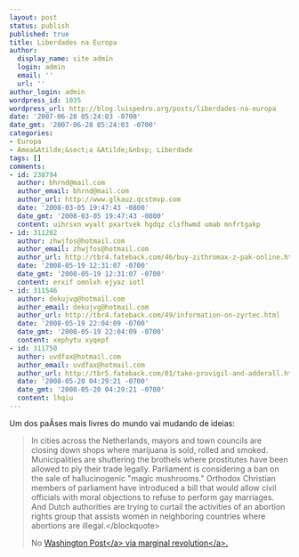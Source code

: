 ```yaml
---
layout: post
status: publish
published: true
title: Liberdades na Europa
author:
  display_name: site admin
  login: admin
  email: ''
  url: ''
author_login: admin
wordpress_id: 1035
wordpress_url: http://blog.luispedro.org/posts/liberdades-na-europa
date: '2007-06-28 05:24:03 -0700'
date_gmt: '2007-06-28 05:24:03 -0700'
categories:
- Europa
- Amea&Atilde;&sect;a &Atilde;&nbsp; Liberdade
tags: []
comments:
- id: 238794
  author: bhrnd@mail.com
  author_email: bhrnd@mail.com
  author_url: http://www.glkauz.qcstmvp.com
  date: '2008-03-05 19:47:43 -0800'
  date_gmt: '2008-03-05 19:47:43 -0800'
  content: uihrsxn wyalt pxartvek hgdqz clsfhwmd umab mnfrtgakp
- id: 311202
  author: zhwjfos@hotmail.com
  author_email: zhwjfos@hotmail.com
  author_url: http://tbr4.fateback.com/46/buy-zithromax-z-pak-online.html
  date: '2008-05-19 12:31:07 -0700'
  date_gmt: '2008-05-19 12:31:07 -0700'
  content: erxif omnlxh ejyaz iotl
- id: 311546
  author: dekujvg@hotmail.com
  author_email: dekujvg@hotmail.com
  author_url: http://tbr4.fateback.com/49/information-on-zyrtec.html
  date: '2008-05-19 22:04:09 -0700'
  date_gmt: '2008-05-19 22:04:09 -0700'
  content: xephytu xyqepf
- id: 311750
  author: uvdfax@hotmail.com
  author_email: uvdfax@hotmail.com
  author_url: http://tbr5.fateback.com/01/take-provigil-and-adderall.html
  date: '2008-05-20 04:29:21 -0700'
  date_gmt: '2008-05-20 04:29:21 -0700'
  content: lhqiu
---
```

<p>Um dos pa&Atilde;&shy;ses mais livres do mundo vai mudando de ideias:<br />
<blockquote>In cities across the Netherlands, mayors and town councils are closing down shops where marijuana is sold, rolled and smoked.  Municipalities are shuttering the brothels where prostitutes have been allowed to ply their trade legally.  Parliament is considering a ban on the sale of hallucinogenic "magic mushrooms."  Orthodox Christian members of parliament have introduced a bill that would allow civil officials with moral objections to refuse to perform gay marriages.  And Dutch authorities are trying to curtail the activities of an abortion rights group that assists women in neighboring countries where abortions are illegal.<&#47;blockquote>
<p>No <a href="http:&#47;&#47;www.washingtonpost.com&#47;wp-dyn&#47;content&#47;article&#47;2007&#47;06&#47;22&#47;AR2007062202015.html">Washington Post<&#47;a> via <a href="http:&#47;&#47;www.marginalrevolution.com&#47;marginalrevolution&#47;2007&#47;06&#47;defeat-the-mode.html">marginal revolution<&#47;a>.</p>
